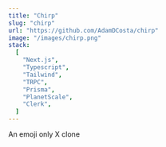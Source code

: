 ```yaml
---
title: "Chirp"
slug: "chirp"
url: "https://github.com/AdamDCosta/chirp"
image: "/images/chirp.png"
stack:
  [
    "Next.js",
    "Typescript",
    "Tailwind",
    "TRPC",
    "Prisma",
    "PlanetScale",
    "Clerk",
  ]
---
```


An emoji only X clone
